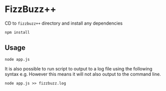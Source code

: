 # FizzBuzz++

CD to `fizzbuzz++` directory and install any dependencies

```
npm install
```

## Usage

```
node app.js
```

It is also possible to run script to output to a log file using the following
syntax e.g.  However this means it will not also output to the command line.

```
node app.js >> fizzbuzz.log
```